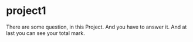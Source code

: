 # project1
There are some question, in this Project. And you have to answer it. And at last you can see your total mark.
